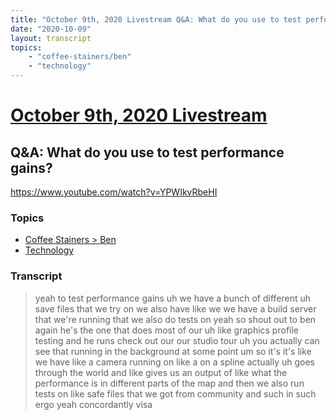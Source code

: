 ```yaml
---
title: "October 9th, 2020 Livestream Q&A: What do you use to test performance gains?"
date: "2020-10-09"
layout: transcript
topics:
    - "coffee-stainers/ben"
    - "technology"
---
```

# [October 9th, 2020 Livestream](../2020-10-09.md)
## Q&A: What do you use to test performance gains?
https://www.youtube.com/watch?v=YPWIkvRbeHI

### Topics
* [Coffee Stainers > Ben](../topics/coffee-stainers/ben.md)
* [Technology](../topics/technology.md)

### Transcript

> yeah to test performance gains uh we have a bunch of different uh save files that we try on we also have like we we have a build server that we're running that we also do tests on yeah so shout out to ben again he's the one that does most of our uh like graphics profile testing and he runs check out our our studio tour uh you actually can see that running in the background at some point um so it's it's like we have like a camera running on like a on a spline actually uh goes through the world and like gives us an output of like what the performance is in different parts of the map and then we also run tests on like safe files that we got from community and such in such ergo yeah concordantly visa
